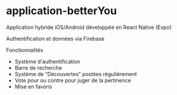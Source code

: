 # application-betterYou
Application hybride iOS/Android développée en React Native (Expo)

Authentification et données via Firebase

Fonctionnalités
- Système d'authentification
- Barre de recherche
- Système de “Découvertes” postées régulièrement
- Vote pour ou contre pour juger de la pertinence
- Mise en favoris
